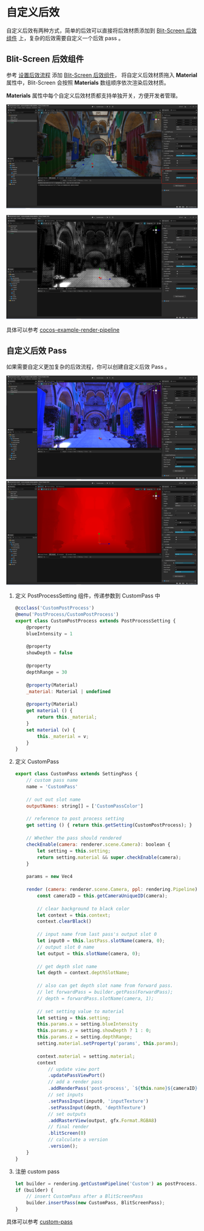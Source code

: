 # 自定义后效

自定义后效有两种方式，简单的后效可以直接将后效材质添加到 [Blit-Screen 后效组件](./blit-screen.md) 上，复杂的后效需要自定义一个后效 pass 。

## Blit-Screen 后效组件

参考 [设置后效流程](index.md) 添加 [Blit-Screen 后效组件](./blit-screen.md)，
将自定义后效材质拖入 **Material** 属性中，Blit-Screen 会按照 **Materials** 数组顺序依次渲染后效材质。

**Materials** 属性中每个自定义后效材质都支持单独开关，方便开发者管理。

![BlitScreen](img/custom-1.png)

![Dot Effect](img/custom-2.png)

具体可以参考 [cocos-example-render-pipeline](https://github.com/cocos/cocos-example-render-pipeline/blob/main/assets/cases/post-process/post-process.scene)

## 自定义后效 Pass

如果需要自定义更加复杂的后效流程，你可以创建自定义后效 Pass 。

![custom-pass-1](img/custom-pass-1.png)
![custom-pass-2](img/custom-pass-2.png)

1. 定义 PostProcessSetting 组件，传递参数到 CustomPass 中

    ```js
    @ccclass('CustomPostProcess')
    @menu('PostProcess/CustomPostProcess')
    export class CustomPostProcess extends PostProcessSetting {
        @property
        blueIntensity = 1

        @property
        showDepth = false

        @property
        depthRange = 30

        @property(Material)
        _material: Material | undefined

        @property(Material)
        get material () {
            return this._material;
        }
        set material (v) {
            this._material = v;
        }
    }
    ```

2. 定义 CustomPass

    ```js
    export class CustomPass extends SettingPass {
        // custom pass name
        name = 'CustomPass'

        // out out slot name
        outputNames: string[] = ['CustomPassColor']

        // reference to post process setting
        get setting () { return this.getSetting(CustomPostProcess); }

        // Whether the pass should rendered
        checkEnable(camera: renderer.scene.Camera): boolean {
            let setting = this.setting;
            return setting.material && super.checkEnable(camera);
        }

        params = new Vec4

        render (camera: renderer.scene.Camera, ppl: rendering.Pipeline) {
            const cameraID = this.getCameraUniqueID(camera);

            // clear background to black color 
            let context = this.context;
            context.clearBlack()

            // input name from last pass's output slot 0
            let input0 = this.lastPass.slotName(camera, 0);
            // output slot 0 name 
            let output = this.slotName(camera, 0);

            // get depth slot name
            let depth = context.depthSlotName;

            // also can get depth slot name from forward pass.
            // let forwardPass = builder.getPass(ForwardPass);
            // depth = forwardPass.slotName(camera, 1);

            // set setting value to material
            let setting = this.setting;
            this.params.x = setting.blueIntensity
            this.params.y = setting.showDepth ? 1 : 0;
            this.params.z = setting.depthRange;
            setting.material.setProperty('params', this.params);

            context.material = setting.material;
            context
                // update view port
                .updatePassViewPort()
                // add a render pass
                .addRenderPass('post-process', `${this.name}${cameraID}`)
                // set inputs
                .setPassInput(input0, 'inputTexture')
                .setPassInput(depth, 'depthTexture')
                // set outputs
                .addRasterView(output, gfx.Format.RGBA8)
                // final render
                .blitScreen(0)
                // calculate a version
                .version();
        }
    }
    ```

3. 注册 custom pass

    ```js
    let builder = rendering.getCustomPipeline('Custom') as postProcess.PostProcessBuilder;
    if (builder) {
        // insert CustomPass after a BlitScreenPass
        builder.insertPass(new CustomPass, BlitScreenPass);
    } 
    ```

具体可以参考 [custom-pass](https://github.com/cocos/cocos-example-render-pipeline/blob/main/assets/cases/post-process/custom-pass.ts)
